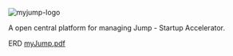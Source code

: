 ![myjump-logo](https://user-images.githubusercontent.com/33804499/47972325-e5cc0400-e092-11e8-9e42-19ad4012cefc.jpeg)

 A open central platform for managing Jump - Startup Accelerator.

 ERD
 [myJump.pdf](https://github.com/aviv-alon/myJump/files/2546504/myJump.pdf)
